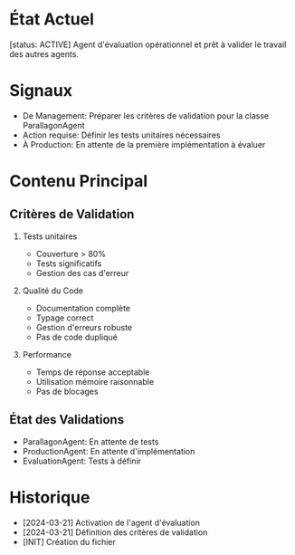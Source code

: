 # État Actuel
[status: ACTIVE]
Agent d'évaluation opérationnel et prêt à valider le travail des autres agents.

# Signaux
- De Management: Préparer les critères de validation pour la classe ParallagonAgent
- Action requise: Définir les tests unitaires nécessaires
- À Production: En attente de la première implémentation à évaluer

# Contenu Principal
## Critères de Validation
1. Tests unitaires
   - Couverture > 80%
   - Tests significatifs
   - Gestion des cas d'erreur

2. Qualité du Code
   - Documentation complète
   - Typage correct
   - Gestion d'erreurs robuste
   - Pas de code dupliqué

3. Performance
   - Temps de réponse acceptable
   - Utilisation mémoire raisonnable
   - Pas de blocages

## État des Validations
- ParallagonAgent: En attente de tests
- ProductionAgent: En attente d'implémentation
- EvaluationAgent: Tests à définir

# Historique
- [2024-03-21] Activation de l'agent d'évaluation
- [2024-03-21] Définition des critères de validation
- [INIT] Création du fichier
